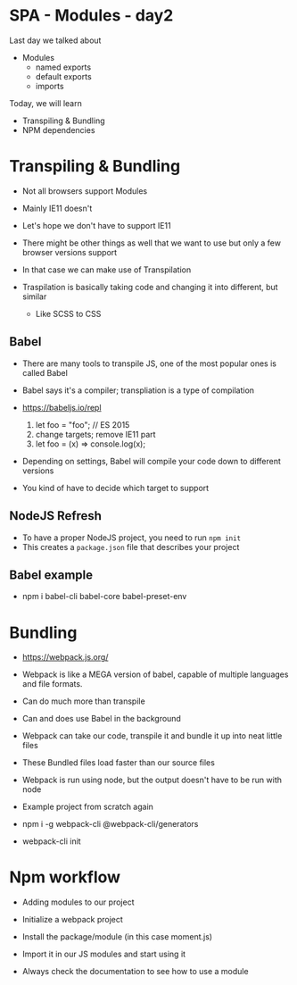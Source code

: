 # SPA - Modules - day2

Last day we talked about

- Modules
  - named exports
  - default exports
  - imports

Today, we will learn

- Transpiling & Bundling
- NPM dependencies

# Transpiling & Bundling

- Not all browsers support Modules
- Mainly IE11 doesn't
- Let's hope we don't have to support IE11

- There might be other things as well that we want to use but only a few browser versions support
- In that case we can make use of Transpilation
- Traspilation is basically taking code and changing it into different, but similar
  - Like SCSS to CSS

## Babel

- There are many tools to transpile JS, one of the most popular ones is called Babel
- Babel says it's a compiler; transpliation is a type of compilation

- https://babeljs.io/repl

  1. let foo = "foo"; // ES 2015
  2. change targets; remove IE11 part
  3. let foo = (x) => console.log(x);

- Depending on settings, Babel will compile your code down to different versions
- You kind of have to decide which target to support

## NodeJS Refresh

- To have a proper NodeJS project, you need to run `npm init`
- This creates a `package.json` file that describes your project

## Babel example

<!-- Install babel -->

- npm i babel-cli babel-core babel-preset-env

# Bundling

- https://webpack.js.org/
- Webpack is like a MEGA version of babel, capable of multiple languages and file formats.
- Can do much more than transpile
- Can and does use Babel in the background
- Webpack can take our code, transpile it and bundle it up into neat little files
- These Bundled files load faster than our source files

- Webpack is run using node, but the output doesn't have to be run with node
- Example project from scratch again

<!-- Install webpack-cli  -->

- npm i -g webpack-cli @webpack-cli/generators

<!-- Initialize a webpack project -->

- webpack-cli init

# Npm workflow

- Adding modules to our project

- Initialize a webpack project
- Install the package/module (in this case moment.js)
- Import it in our JS modules and start using it
- Always check the documentation to see how to use a module
